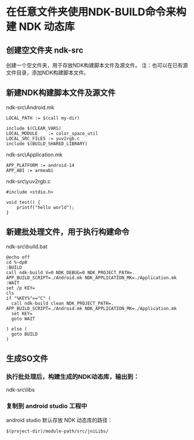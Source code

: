 # 在任意文件夹使用NDK-BUILD命令来构建 NDK 动态库

## 创建空文件夹 ndk-src
创建一个空文件夹，用于存放NDK构建脚本文件及源文件。
注：也可以在已有源文件目录，添加NDK构建脚本文件。

## 新建NDK构建脚本文件及源文件
ndk-src\Android.mk
```
LOCAL_PATH := $(call my-dir)

include $(CLEAR_VARS)
LOCAL_MODULE    := color_space_util
LOCAL_SRC_FILES := yuv2rgb.c
include $(BUILD_SHARED_LIBRARY)
```
ndk-src\Application.mk
```
APP_PLATFORM := android-14
APP_ABI := armeabi
```
ndk-src\yuv2rgb.c
```
#include <stdio.h>

void test() {
	printf("hello world");
}
```

## 新建批处理文件，用于执行构建命令
ndk-src\build.bat
```
@echo off
cd %~dp0
:BUILD
call ndk-build V=0 NDK_DEBUG=0 NDK_PROJECT_PATH=. APP_BUILD_SCRIPT=./Android.mk NDK_APPLICATION_MK=./Application.mk
:WAIT
set /p KEY=
cls
if "%KEY%"=="C" (
  call ndk-build clean NDK_PROJECT_PATH=. APP_BUILD_SCRIPT=./Android.mk NDK_APPLICATION_MK=./Application.mk
  set KEY=
  goto WAIT

) else (
  goto BUILD
)
```


## 生成SO文件
### 执行批处理后，构建生成的NDK动态库，输出到： 
ndk-src\libs
### 复制到 android studio 工程中
android studio 默认存放 NDK 动态库的路径：
```
$(project-dir)/module-path/src/jniLibs/
```